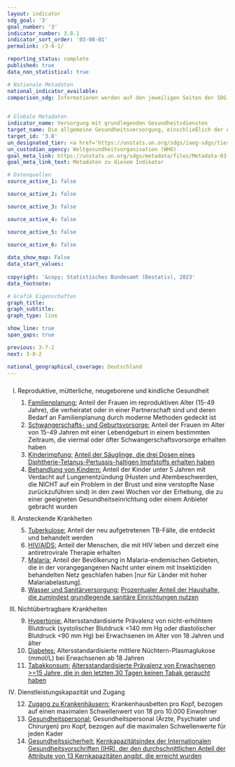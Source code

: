 ```yaml
---
layout: indicator    
sdg_goal: '3'    
goal_number: '3'    
indicator_number: 3.8.1    
indicator_sort_order: '03-08-01'    
permalink: /3-8-1/    

reporting_status: complete    
published: true    
data_non_statistical: true    

# Nationale Metadaten    
national_indicator_available:     
comparison_sdg: Informationen werden auf den jeweiligen Seiten der SDG-Indikatoren bereitgestellt.    
    

# Globale Metadaten    
indicator_name: Versorgung mit grundlegenden Gesundheitsdiensten    
target_name: Die allgemeine Gesundheitsversorgung, einschließlich der Absicherung gegen finanzielle Risiken, den Zugang zu hochwertigen grundlegenden Gesundheitsdiensten und den Zugang zu sicheren, wirksamen, hochwertigen und bezahlbaren unentbehrlichen Arzneimitteln und Impfstoffen für alle erreichen    
target_id: '3.8'    
un_designated_tier: <a href='https://unstats.un.org/sdgs/iaeg-sdgs/tier-classification/' title='Klicken Sie hier um weitere Informationen zur UN-Tier-Klassifikation zu erhalten.'  target='_blank'>Tier I</a>    
un_custodian_agency: Weltgesundheitsorganisation (WHO)    
goal_meta_link: https://unstats.un.org/sdgs/metadata/files/Metadata-03-08-01.pdf    
goal_meta_link_text: Metadaten zu diesem Indikator        

# Datenquellen
source_active_1: false

source_active_2: false

source_active_3: false

source_active_4: false

source_active_5: false

source_active_6: false
    
data_show_map: False    
data_start_values:     
    
copyright: '&copy; Statistisches Bundesamt (Destatis), 2023'    
data_footnote:     

# Grafik Eigenschaften    
graph_title: 
graph_subtitle:     
graph_type: line    

show_line: true
span_gaps: true    

previous: 3-7-2    
next: 3-8-2    

national_geographical_coverage: Deutschland    
---
```



<ol type="I">
  <li style="padding-top: 10px;">Reproduktive, mütterliche, neugeborene und kindliche Gesundheit
    <ol type="1" style="padding-top: 10px;">
      <li><u>Familienplanung:</u> Anteil der Frauen im reproduktiven Alter (15-49 Jahre), die verheiratet oder in einer Partnerschaft sind und deren Bedarf an Familienplanung durch moderne Methoden gedeckt ist</li>
      <li><u>Schwangerschafts- und Geburtsvorsorge:</u> Anteil der Frauen im Alter von 15-49 Jahren mit einer Lebendgeburt in einem bestimmten Zeitraum, die viermal oder öfter Schwangerschaftsvorsorge erhalten haben</li>
      <li><u>Kinderimpfung:</u> <a href="http://sdg-indikatoren.de/3-b-1/">Anteil der Säuglinge, die drei Dosen eines Diphtherie-Tetanus-Pertussis-haltigen Impfstoffs erhalten haben</a></li>
      <li><u>Behandlung von Kindern:</u> Anteil der Kinder unter 5 Jahren mit Verdacht auf Lungenentzündung (Husten und Atembeschwerden, die NICHT auf ein Problem in der Brust und eine verstopfte Nase zurückzuführen sind) in den zwei Wochen vor der Erhebung, die zu einer geeigneten Gesundheitseinrichtung oder einem Anbieter gebracht wurden</li>
    </ol>
  </li>
  <li style="padding-top: 10px;">Ansteckende Krankheiten
    <ol type="1" style="padding-top: 10px;" start="5">
      <li><u>Tuberkulose:</u> Anteil der neu aufgetretenen TB-Fälle, die entdeckt und behandelt werden</li>
      <li><u>HIV/AIDS:</u> Anteil der Menschen, die mit HIV leben und derzeit eine antiretrovirale Therapie erhalten</li>
      <li><u>Malaria:</u> Anteil der Bevölkerung in Malaria-endemischen Gebieten, die in der vorangegangenen Nacht unter einem mit Insektiziden behandelten Netz geschlafen haben [nur für Länder mit hoher Malariabelastung].</li>
      <li><u>Wasser und Sanitärversorgung:</u> <a href="http://sdg-indikatoren.de/6-2-1/">Prozentualer Anteil der Haushalte, die zumindest grundlegende sanitäre Einrichtungen nutzen</a></li>
    </ol>
  </li>
  <li style="padding-top: 10px;">Nichtübertragbare Krankheiten
    <ol type="1" style="padding-top: 10px;" start="9">
      <li><u>Hypertonie:</u> Altersstandardisierte Prävalenz von nicht-erhöhtem Blutdruck (systolischer Blutdruck <140 mm Hg oder diastolischer Blutdruck <90 mm Hg) bei Erwachsenen im Alter von 18 Jahren und älter</li>
      <li><u>Diabetes:</u> Altersstandardisierte mittlere Nüchtern-Plasmaglukose (mmol/L) bei Erwachsenen ab 18 Jahren</li>
      <li><u>Tabakkonsum:</u> <a href="http://sdg-indikatoren.de/3-a-1/">Altersstandardisierte Prävalenz von Erwachsenen >=15 Jahre, die in den letzten 30 Tagen keinen Tabak geraucht haben</a></li>
    </ol>
  </li>
  <li style="padding-top: 10px;">Dienstleistungskapazität und Zugang
    <ol type="1" style="padding-top: 10px;" start="12">
      <li><u>Zugang zu Krankenhäusern:</u> Krankenhausbetten pro Kopf, bezogen auf einen maximalen Schwellenwert von 18 pro 10.000 Einwohner</li>
      <li><u>Gesundheitspersonal:</u> Gesundheitspersonal (Ärzte, Psychiater und Chirurgen) pro Kopf, bezogen auf die maximalen Schwellenwerte für jeden Kader</li>
      <li><u>Gesundheitssicherheit:</u> <a href="http://sdg-indikatoren.de/3-d-1/">Kernkapazitätsindex der Internationalen Gesundheitsvorschriften (IHR), der den durchschnittlichen Anteil der Attribute von 13 Kernkapazitäten angibt, die erreicht wurden</a></li>
    </ol>
  </li>
</ol>